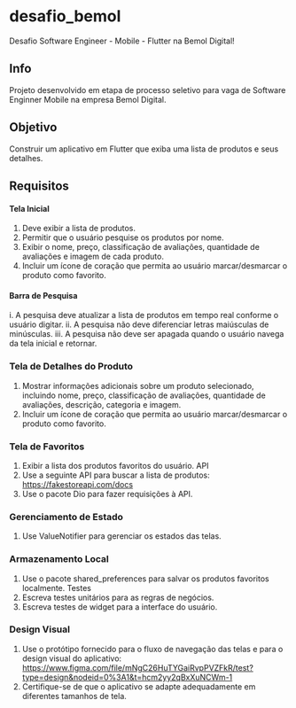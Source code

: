 # desafio_bemol

Desafio Software Engineer - Mobile - Flutter na Bemol Digital!

## Info

Projeto desenvolvido em etapa de processo seletivo para vaga de Software Enginner Mobile na empresa Bemol Digital.

## Objetivo

Construir um aplicativo em Flutter que exiba uma lista de produtos e seus detalhes.

## Requisitos

#### Tela Inicial
1. Deve exibir a lista de produtos.
2. Permitir que o usuário pesquise os produtos por nome.
3. Exibir o nome, preço, classificação de avaliações, quantidade de avaliações e imagem de cada
produto.
4. Incluir um ícone de coração que permita ao usuário marcar/desmarcar o produto como favorito.
#### Barra de Pesquisa
i. A pesquisa deve atualizar a lista de produtos em tempo real conforme o usuário digitar.
ii. A pesquisa não deve diferenciar letras maiúsculas de minúsculas.
iii. A pesquisa não deve ser apagada quando o usuário navega da tela inicial e retornar.
### Tela de Detalhes do Produto
1. Mostrar informações adicionais sobre um produto selecionado, incluindo nome, preço,
classificação de avaliações, quantidade de avaliações, descrição, categoria e imagem.
2. Incluir um ícone de coração que permita ao usuário marcar/desmarcar o produto como favorito.
### Tela de Favoritos
1. Exibir a lista dos produtos favoritos do usuário.
API
1. Use a seguinte API para buscar a lista de produtos: https://fakestoreapi.com/docs
2. Use o pacote Dio para fazer requisições à API.
### Gerenciamento de Estado
1. Use ValueNotifier para gerenciar os estados das telas.
### Armazenamento Local
1. Use o pacote shared_preferences para salvar os produtos favoritos localmente.
Testes
1. Escreva testes unitários para as regras de negócios.
2. Escreva testes de widget para a interface do usuário.
### Design Visual
1. Use o protótipo fornecido para o fluxo de navegação das telas e para o design visual do
aplicativo: https://www.figma.com/file/mNgC26HuTYGaiRvpPVZFkR/test?type=design&nodeid=0%3A1&t=hcm2yy2qBxXuNCWm-1
2. Certifique-se de que o aplicativo se adapte adequadamente em diferentes tamanhos de tela.

